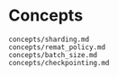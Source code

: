 # Concepts

```{toctree}
concepts/sharding.md
concepts/remat_policy.md
concepts/batch_size.md
concepts/checkpointing.md
```